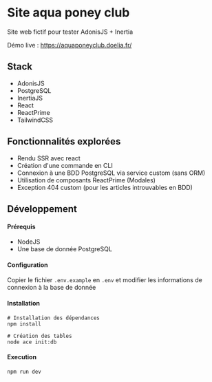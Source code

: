 # Site aqua poney club

Site web fictif pour tester AdonisJS + Inertia

Démo live : https://aquaponeyclub.doelia.fr/

## Stack
- AdonisJS
- PostgreSQL
- InertiaJS
- React
- ReactPrime
- TailwindCSS

## Fonctionnalités explorées
- Rendu SSR avec react
- Création d'une commande en CLI
- Connexion à une BDD PostgreSQL via service custom (sans ORM)
- Utilisation de composants ReactPrime (Modales)
- Exception 404 custom (pour les articles introuvables en BDD)

## Développement

#### Prérequis
- NodeJS
- Une base de donnée PostgreSQL

#### Configuration
Copier le fichier `.env.example` en `.env` et modifier les informations de connexion à la base de donnée

#### Installation
```shell
# Installation des dépendances
npm install

# Création des tables
node ace init:db
```

#### Execution
```
npm run dev
```
